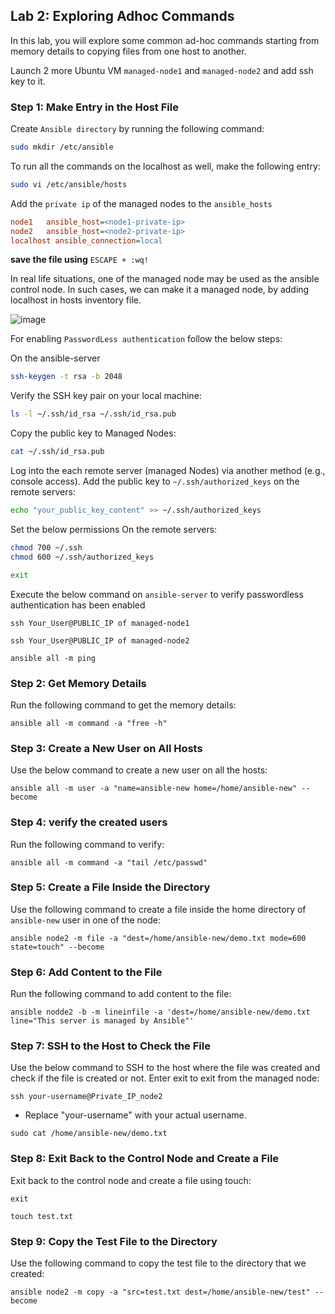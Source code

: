 
## Lab 2: Exploring Adhoc Commands

In this lab, you will explore some common ad-hoc commands starting from memory details to copying files from one host to another.

Launch 2 more Ubuntu VM `managed-node1` and `managed-node2` and add ssh key to it.

### Step 1: Make Entry in the Host File
Create `Ansible directory`  by running the following command:
```bash
sudo mkdir /etc/ansible
```
To run all the commands on the localhost as well, make the following entry:

```bash
sudo vi /etc/ansible/hosts
```

Add the `private ip` of the managed nodes to the `ansible_hosts`
```ini
node1   ansible_host=<node1-private-ip>  
node2   ansible_host=<node2-private-ip> 
localhost ansible_connection=local
```
**save the file using** `ESCAPE + :wq!`

In real life situations, one of the managed node may be used as the ansible control node.
In such cases, we can make it a managed node, by adding localhost in hosts inventory file.

![image](https://github.com/user-attachments/assets/5dee6a8c-f016-40c2-a8a2-75101c36ff70)


For enabling `PasswordLess authentication` follow the below steps:

On the ansible-server
```bash
ssh-keygen -t rsa -b 2048
```
Verify the  SSH key pair on your local machine:
```bash
ls -l ~/.ssh/id_rsa ~/.ssh/id_rsa.pub
```
Copy the public key to Managed Nodes:
```bash
cat ~/.ssh/id_rsa.pub
```
Log into the each remote server (managed Nodes) via another method (e.g., console access).
Add the public key to `~/.ssh/authorized_keys` on the remote servers:
```bash
echo "your_public_key_content" >> ~/.ssh/authorized_keys
```

Set the below permissions On the remote servers:
```bash
chmod 700 ~/.ssh
chmod 600 ~/.ssh/authorized_keys
```
```bash
exit
```
Execute the below command on `ansible-server` to verify passwordless authentication has been enabled
```
ssh Your_User@PUBLIC_IP of managed-node1
```
```
ssh Your_User@PUBLIC_IP of managed-node2
```
```ansible
ansible all -m ping
```


### Step 2: Get Memory Details
Run the following command to get the memory details:
```
ansible all -m command -a "free -h"
```

### Step 3: Create a New User on All Hosts
Use the below command to create a new user on all the hosts:
```
ansible all -m user -a "name=ansible-new home=/home/ansible-new" --become
```

### Step 4: verify the created users
Run the following command to verify:
```
ansible all -m command -a "tail /etc/passwd"
```

### Step 5: Create a File Inside the Directory
Use the following command to create a file inside the home directory of `ansible-new` user in one of the node:
```
ansible node2 -m file -a "dest=/home/ansible-new/demo.txt mode=600 state=touch" --become
```

### Step 6: Add Content to the File
Run the following command to add content to the file:
```
ansible nodde2 -b -m lineinfile -a 'dest=/home/ansible-new/demo.txt line="This server is managed by Ansible"'
```

### Step 7: SSH to the Host to Check the File
Use the below command to SSH to the host where the file was created and check if the file is created or not. Enter exit to exit from the managed node:
```
ssh your-username@Private_IP_node2
```
* Replace "your-username" with your actual username.
```
sudo cat /home/ansible-new/demo.txt
```

### Step 8: Exit Back to the Control Node and Create a File
Exit back to the control node and create a file using touch:
```
exit
```
```
touch test.txt
```

### Step 9: Copy the Test File to the Directory
Use the following command to copy the test file to the directory that we created:
```
ansible node2 -m copy -a "src=test.txt dest=/home/ansible-new/test" --become
```



